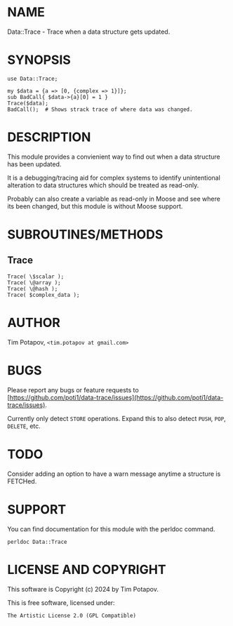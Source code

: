 # NAME

Data::Trace - Trace when a data structure gets updated.

# SYNOPSIS

    use Data::Trace;

    my $data = {a => [0, {complex => 1}]};
    sub BadCall{ $data->{a}[0] = 1 }
    Trace($data);
    BadCall();  # Shows strack trace of where data was changed.

# DESCRIPTION

This module provides a convienient way to find out
when a data structure has been updated.

It is a debugging/tracing aid for complex systems to identify unintentional
alteration to data structures which should be treated as read-only.

Probably can also create a variable as read-only in Moose and see where
its been changed, but this module is without Moose support.

# SUBROUTINES/METHODS

## Trace

    Trace( \$scalar );
    Trace( \@array );
    Trace( \@hash );
    Trace( $complex_data );

# AUTHOR

Tim Potapov, `<tim.potapov at gmail.com>`

# BUGS

Please report any bugs or feature requests to [https://github.com/poti1/data-trace/issues](https://github.com/poti1/data-trace/issues).

Currently only detect `STORE` operations.
Expand this to also detect `PUSH`, `POP`, `DELETE`, etc.

# TODO

Consider adding an option to have a warn message anytime a structure is FETCHed.

# SUPPORT

You can find documentation for this module with the perldoc command.

    perldoc Data::Trace

# LICENSE AND COPYRIGHT

This software is Copyright (c) 2024 by Tim Potapov.

This is free software, licensed under:

    The Artistic License 2.0 (GPL Compatible)
